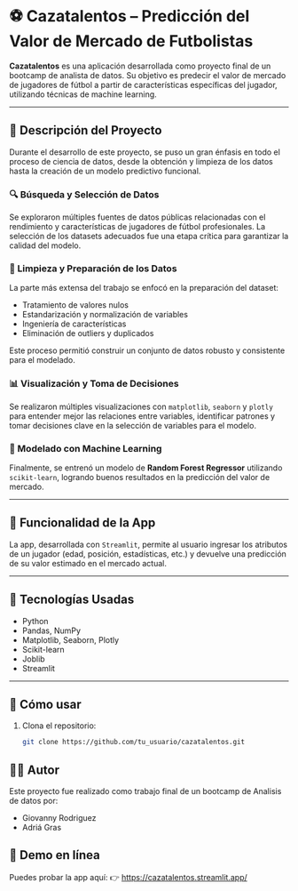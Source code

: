 # ⚽ Cazatalentos – Predicción del Valor de Mercado de Futbolistas

**Cazatalentos** es una aplicación desarrollada como proyecto final de un bootcamp de analista de datos. Su objetivo es predecir el valor de mercado de jugadores de fútbol a partir de características específicas del jugador, utilizando técnicas de machine learning.

---

## 📌 Descripción del Proyecto

Durante el desarrollo de este proyecto, se puso un gran énfasis en todo el proceso de ciencia de datos, desde la obtención y limpieza de los datos hasta la creación de un modelo predictivo funcional.

### 🔍 Búsqueda y Selección de Datos

Se exploraron múltiples fuentes de datos públicas relacionadas con el rendimiento y características de jugadores de fútbol profesionales. La selección de los datasets adecuados fue una etapa crítica para garantizar la calidad del modelo.

### 🧼 Limpieza y Preparación de los Datos

La parte más extensa del trabajo se enfocó en la preparación del dataset:

- Tratamiento de valores nulos
- Estandarización y normalización de variables
- Ingeniería de características
- Eliminación de outliers y duplicados

Este proceso permitió construir un conjunto de datos robusto y consistente para el modelado.

### 📊 Visualización y Toma de Decisiones

Se realizaron múltiples visualizaciones con `matplotlib`, `seaborn` y `plotly` para entender mejor las relaciones entre variables, identificar patrones y tomar decisiones clave en la selección de variables para el modelo.

### 🤖 Modelado con Machine Learning

Finalmente, se entrenó un modelo de **Random Forest Regressor** utilizando `scikit-learn`, logrando buenos resultados en la predicción del valor de mercado.

---

## 🎯 Funcionalidad de la App

La app, desarrollada con `Streamlit`, permite al usuario ingresar los atributos de un jugador (edad, posición, estadísticas, etc.) y devuelve una predicción de su valor estimado en el mercado actual.

---

## 🧪 Tecnologías Usadas

- Python
- Pandas, NumPy
- Matplotlib, Seaborn, Plotly
- Scikit-learn
- Joblib
- Streamlit

---

## 🚀 Cómo usar

1. Clona el repositorio:
   ```bash
   git clone https://github.com/tu_usuario/cazatalentos.git

## 👨‍💻 Autor
Este proyecto fue realizado como trabajo final de un bootcamp de Analisis de datos por:
- Giovanny Rodriguez
- Adriá Gras

##  📎 Demo en línea
Puedes probar la app aquí:
👉 https://cazatalentos.streamlit.app/
